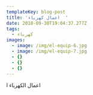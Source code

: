 ```yaml
---
templateKey: blog-post
title: 'اعمال كهرباء  '
date: 2018-09-30T19:04:37.277Z
tags:
  - كهرباء
images:
  - image: /img/el-equip-6.jpg
  - image: /img/el-equip-7.jpg
  - {}
  - {}
  - {}
---
```

اعمال الكهرباء ا
